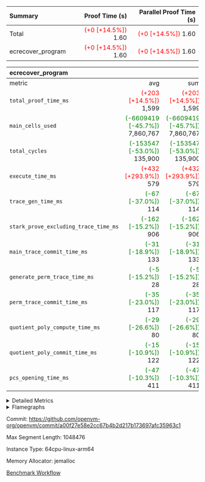 | Summary | Proof Time (s) | Parallel Proof Time (s) |
|:---|---:|---:|
| Total | <span style='color: red'>(+0 [+14.5%])</span> 1.60 | <span style='color: red'>(+0 [+14.5%])</span> 1.60 |
| ecrecover_program | <span style='color: red'>(+0 [+14.5%])</span> 1.60 | <span style='color: red'>(+0 [+14.5%])</span> 1.60 |


| ecrecover_program |||||
|:---|---:|---:|---:|---:|
|metric|avg|sum|max|min|
| `total_proof_time_ms ` | <span style='color: red'>(+203 [+14.5%])</span> 1,599 | <span style='color: red'>(+203 [+14.5%])</span> 1,599 | <span style='color: red'>(+203 [+14.5%])</span> 1,599 | <span style='color: red'>(+203 [+14.5%])</span> 1,599 |
| `main_cells_used     ` | <span style='color: green'>(-6609419 [-45.7%])</span> 7,860,767 | <span style='color: green'>(-6609419 [-45.7%])</span> 7,860,767 | <span style='color: green'>(-6609419 [-45.7%])</span> 7,860,767 | <span style='color: green'>(-6609419 [-45.7%])</span> 7,860,767 |
| `total_cycles        ` | <span style='color: green'>(-153547 [-53.0%])</span> 135,900 | <span style='color: green'>(-153547 [-53.0%])</span> 135,900 | <span style='color: green'>(-153547 [-53.0%])</span> 135,900 | <span style='color: green'>(-153547 [-53.0%])</span> 135,900 |
| `execute_time_ms     ` | <span style='color: red'>(+432 [+293.9%])</span> 579 | <span style='color: red'>(+432 [+293.9%])</span> 579 | <span style='color: red'>(+432 [+293.9%])</span> 579 | <span style='color: red'>(+432 [+293.9%])</span> 579 |
| `trace_gen_time_ms   ` | <span style='color: green'>(-67 [-37.0%])</span> 114 | <span style='color: green'>(-67 [-37.0%])</span> 114 | <span style='color: green'>(-67 [-37.0%])</span> 114 | <span style='color: green'>(-67 [-37.0%])</span> 114 |
| `stark_prove_excluding_trace_time_ms` | <span style='color: green'>(-162 [-15.2%])</span> 906 | <span style='color: green'>(-162 [-15.2%])</span> 906 | <span style='color: green'>(-162 [-15.2%])</span> 906 | <span style='color: green'>(-162 [-15.2%])</span> 906 |
| `main_trace_commit_time_ms` | <span style='color: green'>(-31 [-18.9%])</span> 133 | <span style='color: green'>(-31 [-18.9%])</span> 133 | <span style='color: green'>(-31 [-18.9%])</span> 133 | <span style='color: green'>(-31 [-18.9%])</span> 133 |
| `generate_perm_trace_time_ms` | <span style='color: green'>(-5 [-15.2%])</span> 28 | <span style='color: green'>(-5 [-15.2%])</span> 28 | <span style='color: green'>(-5 [-15.2%])</span> 28 | <span style='color: green'>(-5 [-15.2%])</span> 28 |
| `perm_trace_commit_time_ms` | <span style='color: green'>(-35 [-23.0%])</span> 117 | <span style='color: green'>(-35 [-23.0%])</span> 117 | <span style='color: green'>(-35 [-23.0%])</span> 117 | <span style='color: green'>(-35 [-23.0%])</span> 117 |
| `quotient_poly_compute_time_ms` | <span style='color: green'>(-29 [-26.6%])</span> 80 | <span style='color: green'>(-29 [-26.6%])</span> 80 | <span style='color: green'>(-29 [-26.6%])</span> 80 | <span style='color: green'>(-29 [-26.6%])</span> 80 |
| `quotient_poly_commit_time_ms` | <span style='color: green'>(-15 [-10.9%])</span> 122 | <span style='color: green'>(-15 [-10.9%])</span> 122 | <span style='color: green'>(-15 [-10.9%])</span> 122 | <span style='color: green'>(-15 [-10.9%])</span> 122 |
| `pcs_opening_time_ms ` | <span style='color: green'>(-47 [-10.3%])</span> 411 | <span style='color: green'>(-47 [-10.3%])</span> 411 | <span style='color: green'>(-47 [-10.3%])</span> 411 | <span style='color: green'>(-47 [-10.3%])</span> 411 |



<details>
<summary>Detailed Metrics</summary>

| group | num_segments | keygen_time_ms | commit_exe_time_ms |
| --- | --- | --- | --- |
| ecrecover_program | 1 | 915 | 8 | 

| group | air_name | quotient_deg | interactions | constraints |
| --- | --- | --- | --- | --- |
| ecrecover_program | AccessAdapterAir<16> | 2 | 5 | 12 | 
| ecrecover_program | AccessAdapterAir<2> | 2 | 5 | 12 | 
| ecrecover_program | AccessAdapterAir<32> | 2 | 5 | 12 | 
| ecrecover_program | AccessAdapterAir<4> | 2 | 5 | 12 | 
| ecrecover_program | AccessAdapterAir<8> | 2 | 5 | 12 | 
| ecrecover_program | BitwiseOperationLookupAir<8> | 2 | 2 | 4 | 
| ecrecover_program | KeccakVmAir | 2 | 321 | 4,513 | 
| ecrecover_program | MemoryMerkleAir<8> | 2 | 4 | 39 | 
| ecrecover_program | PersistentBoundaryAir<8> | 2 | 3 | 7 | 
| ecrecover_program | PhantomAir | 2 | 3 | 5 | 
| ecrecover_program | Poseidon2PeripheryAir<BabyBearParameters>, 1> | 2 | 1 | 286 | 
| ecrecover_program | ProgramAir | 1 | 1 | 4 | 
| ecrecover_program | RangeTupleCheckerAir<2> | 1 | 1 | 4 | 
| ecrecover_program | Rv32HintStoreAir | 2 | 18 | 28 | 
| ecrecover_program | VariableRangeCheckerAir | 1 | 1 | 4 | 
| ecrecover_program | VmAirWrapper<Rv32BaseAluAdapterAir, BaseAluCoreAir<4, 8> | 2 | 20 | 37 | 
| ecrecover_program | VmAirWrapper<Rv32BaseAluAdapterAir, LessThanCoreAir<4, 8> | 2 | 18 | 40 | 
| ecrecover_program | VmAirWrapper<Rv32BaseAluAdapterAir, ShiftCoreAir<4, 8> | 2 | 24 | 91 | 
| ecrecover_program | VmAirWrapper<Rv32BranchAdapterAir, BranchEqualCoreAir<4> | 2 | 11 | 20 | 
| ecrecover_program | VmAirWrapper<Rv32BranchAdapterAir, BranchLessThanCoreAir<4, 8> | 2 | 13 | 35 | 
| ecrecover_program | VmAirWrapper<Rv32CondRdWriteAdapterAir, Rv32JalLuiCoreAir> | 2 | 10 | 18 | 
| ecrecover_program | VmAirWrapper<Rv32IsEqualModAdapterAir<2, 1, 32, 32>, ModularIsEqualCoreAir<32, 4, 8> | 2 | 25 | 225 | 
| ecrecover_program | VmAirWrapper<Rv32JalrAdapterAir, Rv32JalrCoreAir> | 2 | 16 | 20 | 
| ecrecover_program | VmAirWrapper<Rv32LoadStoreAdapterAir, LoadSignExtendCoreAir<4, 8> | 2 | 18 | 33 | 
| ecrecover_program | VmAirWrapper<Rv32LoadStoreAdapterAir, LoadStoreCoreAir<4> | 2 | 17 | 40 | 
| ecrecover_program | VmAirWrapper<Rv32MultAdapterAir, DivRemCoreAir<4, 8> | 2 | 25 | 84 | 
| ecrecover_program | VmAirWrapper<Rv32MultAdapterAir, MulHCoreAir<4, 8> | 2 | 24 | 31 | 
| ecrecover_program | VmAirWrapper<Rv32MultAdapterAir, MultiplicationCoreAir<4, 8> | 2 | 19 | 19 | 
| ecrecover_program | VmAirWrapper<Rv32RdWriteAdapterAir, Rv32AuipcCoreAir> | 2 | 12 | 14 | 
| ecrecover_program | VmAirWrapper<Rv32VecHeapAdapterAir<1, 2, 2, 32, 32>, FieldExpressionCoreAir> | 2 | 415 | 480 | 
| ecrecover_program | VmAirWrapper<Rv32VecHeapAdapterAir<2, 1, 1, 32, 32>, FieldExpressionCoreAir> | 2 | 158 | 190 | 
| ecrecover_program | VmAirWrapper<Rv32VecHeapAdapterAir<2, 2, 2, 32, 32>, FieldExpressionCoreAir> | 2 | 428 | 457 | 
| ecrecover_program | VmConnectorAir | 2 | 5 | 11 | 

| group | air_name | dsl_ir | opcode | segment | cells_used |
| --- | --- | --- | --- | --- | --- |
| ecrecover_program | <Rv32BaseAluAdapterAir,BaseAluCoreAir<4, 8>> |  | ADD | 0 | 1,276,092 | 
| ecrecover_program | <Rv32BaseAluAdapterAir,BaseAluCoreAir<4, 8>> |  | AND | 0 | 230,760 | 
| ecrecover_program | <Rv32BaseAluAdapterAir,BaseAluCoreAir<4, 8>> |  | OR | 0 | 165,096 | 
| ecrecover_program | <Rv32BaseAluAdapterAir,BaseAluCoreAir<4, 8>> |  | SUB | 0 | 30,996 | 
| ecrecover_program | <Rv32BaseAluAdapterAir,BaseAluCoreAir<4, 8>> |  | XOR | 0 | 6,480 | 
| ecrecover_program | <Rv32BaseAluAdapterAir,LessThanCoreAir<4, 8>> |  | SLTU | 0 | 84,360 | 
| ecrecover_program | <Rv32BaseAluAdapterAir,ShiftCoreAir<4, 8>> |  | SLL | 0 | 252,386 | 
| ecrecover_program | <Rv32BaseAluAdapterAir,ShiftCoreAir<4, 8>> |  | SRL | 0 | 241,468 | 
| ecrecover_program | <Rv32BranchAdapterAir,BranchEqualCoreAir<4>> |  | BEQ | 0 | 190,086 | 
| ecrecover_program | <Rv32BranchAdapterAir,BranchEqualCoreAir<4>> |  | BNE | 0 | 157,716 | 
| ecrecover_program | <Rv32BranchAdapterAir,BranchLessThanCoreAir<4, 8>> |  | BGEU | 0 | 13,696 | 
| ecrecover_program | <Rv32BranchAdapterAir,BranchLessThanCoreAir<4, 8>> |  | BLT | 0 | 640 | 
| ecrecover_program | <Rv32BranchAdapterAir,BranchLessThanCoreAir<4, 8>> |  | BLTU | 0 | 103,456 | 
| ecrecover_program | <Rv32CondRdWriteAdapterAir,Rv32JalLuiCoreAir> |  | JAL | 0 | 34,020 | 
| ecrecover_program | <Rv32CondRdWriteAdapterAir,Rv32JalLuiCoreAir> |  | LUI | 0 | 52,182 | 
| ecrecover_program | <Rv32IsEqualModAdapterAir<2, 1, 32, 32>,ModularIsEqualCoreAir<32, 4, 8>> |  | IS_EQ | 0 | 533,358 | 
| ecrecover_program | <Rv32IsEqualModAdapterAir<2, 1, 32, 32>,ModularIsEqualCoreAir<32, 4, 8>> |  | SETUP_ISEQ | 0 | 332 | 
| ecrecover_program | <Rv32JalrAdapterAir,Rv32JalrCoreAir> |  | JALR | 0 | 159,376 | 
| ecrecover_program | <Rv32LoadStoreAdapterAir,LoadSignExtendCoreAir<4, 8>> |  | LOADB | 0 | 143,244 | 
| ecrecover_program | <Rv32LoadStoreAdapterAir,LoadStoreCoreAir<4>> |  | LOADBU | 0 | 131,241 | 
| ecrecover_program | <Rv32LoadStoreAdapterAir,LoadStoreCoreAir<4>> |  | LOADW | 0 | 620,658 | 
| ecrecover_program | <Rv32LoadStoreAdapterAir,LoadStoreCoreAir<4>> |  | STOREB | 0 | 247,886 | 
| ecrecover_program | <Rv32LoadStoreAdapterAir,LoadStoreCoreAir<4>> |  | STOREW | 0 | 522,217 | 
| ecrecover_program | <Rv32MultAdapterAir,DivRemCoreAir<4, 8>> |  | DIVU | 0 | 295 | 
| ecrecover_program | <Rv32MultAdapterAir,MulHCoreAir<4, 8>> |  | MULHU | 0 | 195 | 
| ecrecover_program | <Rv32MultAdapterAir,MultiplicationCoreAir<4, 8>> |  | MUL | 0 | 806 | 
| ecrecover_program | <Rv32RdWriteAdapterAir,Rv32AuipcCoreAir> |  | AUIPC | 0 | 56,780 | 
| ecrecover_program | <Rv32VecHeapAdapterAir<1, 2, 2, 32, 32>,FieldExpressionCoreAir> |  | EcDouble | 0 | 695,237 | 
| ecrecover_program | <Rv32VecHeapAdapterAir<2, 1, 1, 32, 32>,FieldExpressionCoreAir> |  | ModularAddSub | 0 | 3,980 | 
| ecrecover_program | <Rv32VecHeapAdapterAir<2, 1, 1, 32, 32>,FieldExpressionCoreAir> |  | ModularMulDiv | 0 | 8,416 | 
| ecrecover_program | <Rv32VecHeapAdapterAir<2, 2, 2, 32, 32>,FieldExpressionCoreAir> |  | EcAddNe | 0 | 453,750 | 
| ecrecover_program | KeccakVmAir |  | KECCAK256 | 0 | 379,560 | 
| ecrecover_program | PhantomAir |  | PHANTOM | 0 | 66 | 
| ecrecover_program | Rv32HintStoreAir |  | HINT_BUFFER | 0 | 6,656 | 
| ecrecover_program | Rv32HintStoreAir |  | HINT_STOREW | 0 | 352 | 

| group | air_name | segment | rows | prep_cols | perm_cols | main_cols | cells |
| --- | --- | --- | --- | --- | --- | --- | --- |
| ecrecover_program | AccessAdapterAir<16> | 0 | 4,096 |  | 16 | 25 | 167,936 | 
| ecrecover_program | AccessAdapterAir<32> | 0 | 2,048 |  | 16 | 41 | 116,736 | 
| ecrecover_program | AccessAdapterAir<4> | 0 | 64 |  | 16 | 13 | 1,856 | 
| ecrecover_program | AccessAdapterAir<8> | 0 | 8,192 |  | 16 | 17 | 270,336 | 
| ecrecover_program | BitwiseOperationLookupAir<8> | 0 | 65,536 | 3 | 8 | 2 | 655,360 | 
| ecrecover_program | KeccakVmAir | 0 | 128 |  | 1,056 | 3,163 | 540,032 | 
| ecrecover_program | MemoryMerkleAir<8> | 0 | 4,096 |  | 16 | 32 | 196,608 | 
| ecrecover_program | PersistentBoundaryAir<8> | 0 | 4,096 |  | 12 | 20 | 131,072 | 
| ecrecover_program | PhantomAir | 0 | 16 |  | 12 | 6 | 288 | 
| ecrecover_program | Poseidon2PeripheryAir<BabyBearParameters>, 1> | 0 | 4,096 |  | 8 | 300 | 1,261,568 | 
| ecrecover_program | ProgramAir | 0 | 16,384 |  | 8 | 10 | 294,912 | 
| ecrecover_program | RangeTupleCheckerAir<2> | 0 | 524,288 | 2 | 8 | 1 | 4,718,592 | 
| ecrecover_program | Rv32HintStoreAir | 0 | 256 |  | 44 | 32 | 19,456 | 
| ecrecover_program | VariableRangeCheckerAir | 0 | 262,144 | 2 | 8 | 1 | 2,359,296 | 
| ecrecover_program | VmAirWrapper<Rv32BaseAluAdapterAir, BaseAluCoreAir<4, 8> | 0 | 65,536 |  | 52 | 36 | 5,767,168 | 
| ecrecover_program | VmAirWrapper<Rv32BaseAluAdapterAir, LessThanCoreAir<4, 8> | 0 | 4,096 |  | 40 | 37 | 315,392 | 
| ecrecover_program | VmAirWrapper<Rv32BaseAluAdapterAir, ShiftCoreAir<4, 8> | 0 | 16,384 |  | 52 | 53 | 1,720,320 | 
| ecrecover_program | VmAirWrapper<Rv32BranchAdapterAir, BranchEqualCoreAir<4> | 0 | 16,384 |  | 28 | 26 | 884,736 | 
| ecrecover_program | VmAirWrapper<Rv32BranchAdapterAir, BranchLessThanCoreAir<4, 8> | 0 | 4,096 |  | 32 | 32 | 262,144 | 
| ecrecover_program | VmAirWrapper<Rv32CondRdWriteAdapterAir, Rv32JalLuiCoreAir> | 0 | 8,192 |  | 28 | 18 | 376,832 | 
| ecrecover_program | VmAirWrapper<Rv32IsEqualModAdapterAir<2, 1, 32, 32>, ModularIsEqualCoreAir<32, 4, 8> | 0 | 4,096 |  | 56 | 166 | 909,312 | 
| ecrecover_program | VmAirWrapper<Rv32JalrAdapterAir, Rv32JalrCoreAir> | 0 | 8,192 |  | 36 | 28 | 524,288 | 
| ecrecover_program | VmAirWrapper<Rv32LoadStoreAdapterAir, LoadSignExtendCoreAir<4, 8> | 0 | 4,096 |  | 52 | 36 | 360,448 | 
| ecrecover_program | VmAirWrapper<Rv32LoadStoreAdapterAir, LoadStoreCoreAir<4> | 0 | 65,536 |  | 52 | 41 | 6,094,848 | 
| ecrecover_program | VmAirWrapper<Rv32MultAdapterAir, DivRemCoreAir<4, 8> | 0 | 8 |  | 72 | 59 | 1,048 | 
| ecrecover_program | VmAirWrapper<Rv32MultAdapterAir, MulHCoreAir<4, 8> | 0 | 8 |  | 72 | 39 | 888 | 
| ecrecover_program | VmAirWrapper<Rv32MultAdapterAir, MultiplicationCoreAir<4, 8> | 0 | 32 |  | 52 | 31 | 2,656 | 
| ecrecover_program | VmAirWrapper<Rv32RdWriteAdapterAir, Rv32AuipcCoreAir> | 0 | 4,096 |  | 28 | 20 | 196,608 | 
| ecrecover_program | VmAirWrapper<Rv32VecHeapAdapterAir<1, 2, 2, 32, 32>, FieldExpressionCoreAir> | 0 | 2,048 |  | 836 | 547 | 2,832,384 | 
| ecrecover_program | VmAirWrapper<Rv32VecHeapAdapterAir<2, 1, 1, 32, 32>, FieldExpressionCoreAir> | 0 | 32 |  | 320 | 263 | 18,656 | 
| ecrecover_program | VmAirWrapper<Rv32VecHeapAdapterAir<2, 2, 2, 32, 32>, FieldExpressionCoreAir> | 0 | 1,024 |  | 860 | 625 | 1,520,640 | 
| ecrecover_program | VmConnectorAir | 0 | 2 | 1 | 16 | 5 | 42 | 

| group | chip_name | segment | rows_used |
| --- | --- | --- | --- |
| ecrecover_program | <Rv32BaseAluAdapterAir,BaseAluCoreAir<4, 8>> | 0 | 47,484 | 
| ecrecover_program | <Rv32BaseAluAdapterAir,LessThanCoreAir<4, 8>> | 0 | 2,280 | 
| ecrecover_program | <Rv32BaseAluAdapterAir,ShiftCoreAir<4, 8>> | 0 | 9,318 | 
| ecrecover_program | <Rv32BranchAdapterAir,BranchEqualCoreAir<4>> | 0 | 13,377 | 
| ecrecover_program | <Rv32BranchAdapterAir,BranchLessThanCoreAir<4, 8>> | 0 | 3,681 | 
| ecrecover_program | <Rv32CondRdWriteAdapterAir,Rv32JalLuiCoreAir> | 0 | 4,789 | 
| ecrecover_program | <Rv32IsEqualModAdapterAir<2, 1, 32, 32>,ModularIsEqualCoreAir<32, 4, 8>> | 0 | 3,194 | 
| ecrecover_program | <Rv32JalrAdapterAir,Rv32JalrCoreAir> | 0 | 5,692 | 
| ecrecover_program | <Rv32LoadStoreAdapterAir,LoadSignExtendCoreAir<4, 8>> | 0 | 3,979 | 
| ecrecover_program | <Rv32LoadStoreAdapterAir,LoadStoreCoreAir<4>> | 0 | 37,122 | 
| ecrecover_program | <Rv32MultAdapterAir,DivRemCoreAir<4, 8>> | 0 | 5 | 
| ecrecover_program | <Rv32MultAdapterAir,MulHCoreAir<4, 8>> | 0 | 5 | 
| ecrecover_program | <Rv32MultAdapterAir,MultiplicationCoreAir<4, 8>> | 0 | 26 | 
| ecrecover_program | <Rv32RdWriteAdapterAir,Rv32AuipcCoreAir> | 0 | 2,840 | 
| ecrecover_program | <Rv32VecHeapAdapterAir<1, 2, 2, 32, 32>,FieldExpressionCoreAir> | 0 | 1,271 | 
| ecrecover_program | <Rv32VecHeapAdapterAir<2, 1, 1, 32, 32>,FieldExpressionCoreAir> | 0 | 21 | 
| ecrecover_program | <Rv32VecHeapAdapterAir<2, 2, 2, 32, 32>,FieldExpressionCoreAir> | 0 | 726 | 
| ecrecover_program | AccessAdapter<16> | 0 | 2,992 | 
| ecrecover_program | AccessAdapter<32> | 0 | 1,496 | 
| ecrecover_program | AccessAdapter<4> | 0 | 34 | 
| ecrecover_program | AccessAdapter<8> | 0 | 6,698 | 
| ecrecover_program | Arc<BabyBearParameters>, 1> | 0 | 2,122 | 
| ecrecover_program | BitwiseOperationLookupAir<8> | 0 | 65,536 | 
| ecrecover_program | Boundary | 0 | 3,098 | 
| ecrecover_program | KeccakVmAir | 0 | 120 | 
| ecrecover_program | Merkle | 0 | 3,372 | 
| ecrecover_program | PhantomAir | 0 | 11 | 
| ecrecover_program | ProgramChip | 0 | 13,859 | 
| ecrecover_program | RangeTupleCheckerAir<2> | 0 | 524,288 | 
| ecrecover_program | Rv32HintStoreAir | 0 | 219 | 
| ecrecover_program | VariableRangeCheckerAir | 0 | 262,144 | 
| ecrecover_program | VmConnectorAir | 0 | 2 | 

| group | dsl_ir | opcode | segment | frequency |
| --- | --- | --- | --- | --- |
| ecrecover_program |  | ADD | 0 | 35,447 | 
| ecrecover_program |  | AND | 0 | 6,410 | 
| ecrecover_program |  | AUIPC | 0 | 2,840 | 
| ecrecover_program |  | BEQ | 0 | 7,311 | 
| ecrecover_program |  | BGEU | 0 | 428 | 
| ecrecover_program |  | BLT | 0 | 20 | 
| ecrecover_program |  | BLTU | 0 | 3,233 | 
| ecrecover_program |  | BNE | 0 | 6,066 | 
| ecrecover_program |  | DIVU | 0 | 5 | 
| ecrecover_program |  | EcAddNe | 0 | 726 | 
| ecrecover_program |  | EcDouble | 0 | 1,271 | 
| ecrecover_program |  | HINT_BUFFER | 0 | 11 | 
| ecrecover_program |  | HINT_STOREW | 0 | 11 | 
| ecrecover_program |  | IS_EQ | 0 | 3,213 | 
| ecrecover_program |  | JAL | 0 | 1,890 | 
| ecrecover_program |  | JALR | 0 | 5,692 | 
| ecrecover_program |  | KECCAK256 | 0 | 5 | 
| ecrecover_program |  | LOADB | 0 | 3,979 | 
| ecrecover_program |  | LOADBU | 0 | 3,201 | 
| ecrecover_program |  | LOADW | 0 | 15,138 | 
| ecrecover_program |  | LUI | 0 | 2,899 | 
| ecrecover_program |  | MUL | 0 | 26 | 
| ecrecover_program |  | MULHU | 0 | 5 | 
| ecrecover_program |  | ModularAddSub | 0 | 20 | 
| ecrecover_program |  | ModularMulDiv | 0 | 32 | 
| ecrecover_program |  | OR | 0 | 4,586 | 
| ecrecover_program |  | PHANTOM | 0 | 11 | 
| ecrecover_program |  | SETUP_ISEQ | 0 | 2 | 
| ecrecover_program |  | SLL | 0 | 4,762 | 
| ecrecover_program |  | SLTU | 0 | 2,280 | 
| ecrecover_program |  | SRL | 0 | 4,556 | 
| ecrecover_program |  | STOREB | 0 | 6,046 | 
| ecrecover_program |  | STOREW | 0 | 12,737 | 
| ecrecover_program |  | SUB | 0 | 861 | 
| ecrecover_program |  | XOR | 0 | 180 | 

| group | segment | trace_gen_time_ms | total_proof_time_ms | total_cycles | total_cells | stark_prove_excluding_trace_time_ms | quotient_poly_compute_time_ms | quotient_poly_commit_time_ms | perm_trace_commit_time_ms | pcs_opening_time_ms | main_trace_commit_time_ms | main_cells_used | generate_perm_trace_time_ms | execute_time_ms |
| --- | --- | --- | --- | --- | --- | --- | --- | --- | --- | --- | --- | --- | --- | --- |
| ecrecover_program | 0 | 114 | 1,599 | 135,900 | 32,548,274 | 906 | 80 | 122 | 117 | 411 | 133 | 7,860,767 | 28 | 579 | 

| group | segment | trace_height_constraint | weighted_sum | threshold |
| --- | --- | --- | --- | --- |
| ecrecover_program | 0 | 0 | 408,660 | 2,013,265,921 | 
| ecrecover_program | 0 | 1 | 1,218,944 | 2,013,265,921 | 
| ecrecover_program | 0 | 2 | 204,330 | 2,013,265,921 | 
| ecrecover_program | 0 | 3 | 2,655,116 | 2,013,265,921 | 
| ecrecover_program | 0 | 4 | 16,384 | 2,013,265,921 | 
| ecrecover_program | 0 | 5 | 8,192 | 2,013,265,921 | 
| ecrecover_program | 0 | 6 | 497,896 | 2,013,265,921 | 
| ecrecover_program | 0 | 7 | 256 | 2,013,265,921 | 
| ecrecover_program | 0 | 8 | 5,947,762 | 2,013,265,921 | 

</details>


<details>
<summary>Flamegraphs</summary>

[![](https://openvm-public-data-sandbox-us-east-1.s3.us-east-1.amazonaws.com/benchmark/github/flamegraphs/ecrecover-a00f27e58e2cc67b4b2d217b173697afc35963c1/ecrecover-ecrecover_program.dsl_ir.opcode.air_name.cells_used.reverse.svg)](https://openvm-public-data-sandbox-us-east-1.s3.us-east-1.amazonaws.com/benchmark/github/flamegraphs/ecrecover-a00f27e58e2cc67b4b2d217b173697afc35963c1/ecrecover-ecrecover_program.dsl_ir.opcode.air_name.cells_used.reverse.svg)
[![](https://openvm-public-data-sandbox-us-east-1.s3.us-east-1.amazonaws.com/benchmark/github/flamegraphs/ecrecover-a00f27e58e2cc67b4b2d217b173697afc35963c1/ecrecover-ecrecover_program.dsl_ir.opcode.air_name.cells_used.svg)](https://openvm-public-data-sandbox-us-east-1.s3.us-east-1.amazonaws.com/benchmark/github/flamegraphs/ecrecover-a00f27e58e2cc67b4b2d217b173697afc35963c1/ecrecover-ecrecover_program.dsl_ir.opcode.air_name.cells_used.svg)
[![](https://openvm-public-data-sandbox-us-east-1.s3.us-east-1.amazonaws.com/benchmark/github/flamegraphs/ecrecover-a00f27e58e2cc67b4b2d217b173697afc35963c1/ecrecover-ecrecover_program.dsl_ir.opcode.frequency.reverse.svg)](https://openvm-public-data-sandbox-us-east-1.s3.us-east-1.amazonaws.com/benchmark/github/flamegraphs/ecrecover-a00f27e58e2cc67b4b2d217b173697afc35963c1/ecrecover-ecrecover_program.dsl_ir.opcode.frequency.reverse.svg)
[![](https://openvm-public-data-sandbox-us-east-1.s3.us-east-1.amazonaws.com/benchmark/github/flamegraphs/ecrecover-a00f27e58e2cc67b4b2d217b173697afc35963c1/ecrecover-ecrecover_program.dsl_ir.opcode.frequency.svg)](https://openvm-public-data-sandbox-us-east-1.s3.us-east-1.amazonaws.com/benchmark/github/flamegraphs/ecrecover-a00f27e58e2cc67b4b2d217b173697afc35963c1/ecrecover-ecrecover_program.dsl_ir.opcode.frequency.svg)

</details>

Commit: https://github.com/openvm-org/openvm/commit/a00f27e58e2cc67b4b2d217b173697afc35963c1

Max Segment Length: 1048476

Instance Type: 64cpu-linux-arm64

Memory Allocator: jemalloc

[Benchmark Workflow](https://github.com/openvm-org/openvm/actions/runs/15432735425)

